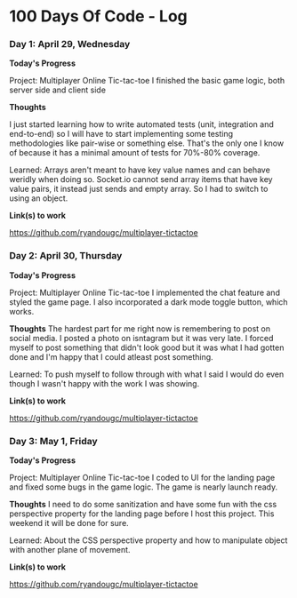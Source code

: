 # 100 Days Of Code - Log

### Day 1: April 29, Wednesday

**Today's Progress**

Project: Multiplayer Online Tic-tac-toe
I finished the basic game logic, both server side and client side

**Thoughts** 

I just started learning how to write automated tests (unit, integration and end-to-end) so I will have to start implementing some testing methodologies like pair-wise or something else. That's the only one I know of because it has a minimal amount of tests for 70%-80% coverage. 

Learned: 
Arrays aren't meant to have key value names and can behave weridly when doing so. Socket.io cannot send array items that have key value pairs, it instead just sends and empty array. So I had to switch to using an object.

**Link(s) to work**

https://github.com/ryandougc/multiplayer-tictactoe


### Day 2: April 30, Thursday

**Today's Progress**

Project: Multiplayer Online Tic-tac-toe
I implemented the chat feature and styled the game page. I also incorporated a dark mode toggle button, which works.

**Thoughts** 
The hardest part for me right now is remembering to post on social media. I posted a photo on isntagram but it was very late. I forced myself to post something that didn't look good but it was what I had gotten done and I'm happy that I could atleast post something.

Learned: 
To push myself to follow through with what I said I would do even though I wasn't happy with the work I was showing.

**Link(s) to work**

https://github.com/ryandougc/multiplayer-tictactoe


### Day 3: May 1, Friday

**Today's Progress**

Project: Multiplayer Online Tic-tac-toe
I coded to UI for the landing page and fixed some bugs in the game logic. The game is nearly launch ready. 

**Thoughts** 
I need to do some sanitization and have some fun with the css perspective property for the landing page before I host this project. This weekend it will be done for sure.


Learned: 
About the CSS perspective property and how to manipulate object with another plane of movement.

**Link(s) to work**

https://github.com/ryandougc/multiplayer-tictactoe
